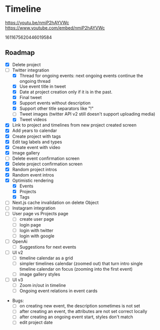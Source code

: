 # Timeline

https://youtu.be/nmiP2hAYVWc
https://www.youtube.com/embed/nmiP2hAYVWc

1611675620446019584

## Roadmap
- [x] Delete project
- [ ] Twitter integration
  - [x] Thread for ongoing events: next ongoing events continue the ongoing thread
  - [x] Use event title in tweet
  - [x] Date at project creation only if it is in the past.
  - [x] Final tweet
  - [x] Support events without description
  - [x] Support other title separators like "!"
  - [ ] Tweet images (twitter API v2 still doesn't support uploading media)
  - [x] Tweet videos
- [x] Link to project and timelines from new project created screen
- [x] Add years to calendar
- [x] Create project with tags
- [x] Edit tag labels and types
- [x] Create event with video
- [x] Image gallery
- [ ] Delete event confirmation screen
- [x] Delete project confirmation screen
- [x] Random project intros
- [x] Random event intros
- [x] Optimistic rendering
  - [x] Events
  - [x] Projects
  - [x] Tags
- [ ] Next.js cache invalidation on delete Object
- [ ] Instagram integration
- [ ] User page vs Projects page
  - [ ] create user page
  - [ ] login page
  - [ ] login with twitter
  - [ ] login with google
- [ ] OpenAi
  - [ ] Suggestions for next events
- [ ] UI v2
  - [ ] timeline calendar as a grid
  - [ ] simpler timelines calendar (zoomed out) that turn intro single timeline calendar on focus (zooming into the first event)
  - [ ] image gallery styles
- [ ] UI v3
  - [ ] Zoom in/out in timeline
  - [ ] Ongoing event relations in event cards

- Bugs:
  - [ ] on creating new event, the description sometimes is not set
  - [ ] after creating an event, the attributes are not set correct locally
  - [ ] after creating an ongoing event start, styles don't match
  - [ ] edit project date